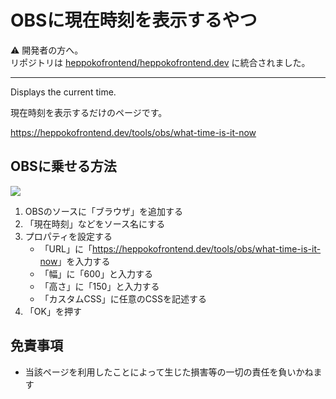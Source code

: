 # OBSに現在時刻を表示するやつ

⚠ 開発者の方へ。  
リポジトリは [heppokofrontend/heppokofrontend.dev](https://github.com/heppokofrontend/heppokofrontend.dev) に統合されました。

----

Displays the current time.

現在時刻を表示するだけのページです。

<https://heppokofrontend.dev/tools/obs/what-time-is-it-now>

## OBSに乗せる方法

![](https://user-images.githubusercontent.com/6637993/215340004-3b249447-70dc-4681-b0a2-6ee73047275e.png)

1. OBSのソースに「ブラウザ」を追加する
2. 「現在時刻」などをソース名にする
3. プロパティを設定する
    - 「URL」に「<https://heppokofrontend.dev/tools/obs/what-time-is-it-now>」を入力する
    - 「幅」に「600」と入力する
    - 「高さ」に「150」と入力する
    - 「カスタムCSS」に任意のCSSを記述する
4. 「OK」を押す

## 免責事項

- 当該ページを利用したことによって生じた損害等の一切の責任を負いかねます

